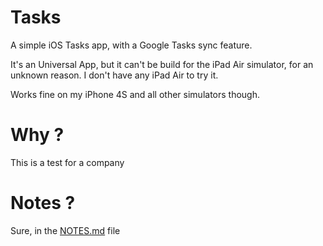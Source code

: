 Tasks
=====

A simple iOS Tasks app, with a Google Tasks sync feature. 

It's an Universal App, but it can't be build for the iPad Air simulator, for an unknown reason. I don't have any iPad Air to try it. 

Works fine on my iPhone 4S and all other simulators though.

Why ?
=====
This is a test for a company

Notes ?
=====
Sure, in the [NOTES.md](NOTES.md) file
